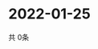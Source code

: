 # 2022-01-25
  共 0条

  <!-- BEGIN -->
  <!-- 最后更新时间Tue Jan 25 2022 11:02:38 GMT+0000 (Coordinated Universal Time) -->
  
  <!-- END -->
  
  